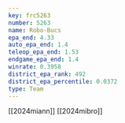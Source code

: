 ```yaml
---
key: frc5263
number: 5263
name: Robo-Bucs
epa_end: 4.33
auto_epa_end: 1.4
teleop_epa_end: 1.53
endgame_epa_end: 1.4
winrate: 0.3958
district_epa_rank: 492
district_epa_percentile: 0.0372
type: Team
---
```

[[2024miann]]
[[2024mibro]]
